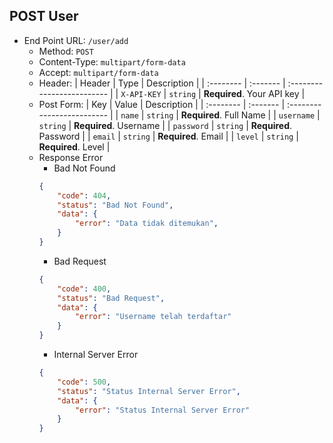 ## POST User
- End Point URL: `/user/add`
    - Method: `POST`
    - Content-Type: `multipart/form-data`
    - Accept: `multipart/form-data`
    - Header:
      | Header 	| Type     | Description                |
      | :-------- | :------- | :------------------------- |
      | `X-API-KEY` | `string` | **Required**. Your API key |
    - Post Form:
        | Key 	| Value     | Description                |
        | :-------- | :------- | :------------------------- |
        | `name` | `string` | **Required**. Full Name |
        | `username` | `string` | **Required**. Username |
        | `password` | `string` | **Required**. Password |
        | `email` | `string` | **Required**. Email |
        | `level` | `string` | **Required**. Level |
    - Response Error
        - Bad Not Found
      ```json
      {
          "code": 404,
          "status": "Bad Not Found",
          "data": {
              "error": "Data tidak ditemukan",
          }
      }
      ```
        - Bad Request
      ```json
      {
          "code": 400,
          "status": "Bad Request",
          "data": {
              "error": "Username telah terdaftar"
          }
      }
      ```
        - Internal Server Error
      ```json
      {
          "code": 500,
          "status": "Status Internal Server Error",
          "data": {
              "error": "Status Internal Server Error"
          }
      }
      ```